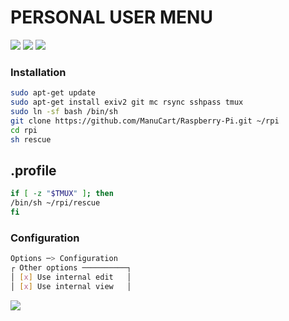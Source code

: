 
# PERSONAL USER MENU

[![](https://img.shields.io/badge/rpi-raspberry_pi-c51a4a.svg?style=for-the-badge)](https://www.raspberrypi.org/downloads/raspbian/)
[![](https://img.shields.io/badge/mc-midnight_commander-blue.svg?style=for-the-badge)](https://github.com/MidnightCommander/mc)
[![](https://img.shields.io/badge/tm-tmux-green.svg?style=for-the-badge)](https://github.com/tmux/tmux)

### Installation

```bash
sudo apt-get update
sudo apt-get install exiv2 git mc rsync sshpass tmux
sudo ln -sf bash /bin/sh
git clone https://github.com/ManuCart/Raspberry-Pi.git ~/rpi
cd rpi
sh rescue
```


## .profile
```bash
if [ -z "$TMUX" ]; then
/bin/sh ~/rpi/rescue
fi
```


### Configuration

```bash
Options ─> Configuration
┌ Other options ──────────┐
│ [x] Use internal edit   │
│ [x] Use internal view   │
```

[![](https://img.shields.io/badge/(c)_2014--2018-MIT-yellow.svg?style=for-the-badge)](https://opensource.org/licenses/MIT)

